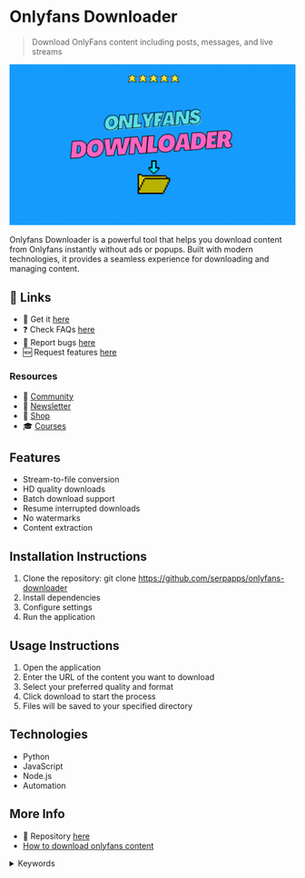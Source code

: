 # Onlyfans Downloader

> Download OnlyFans content including posts, messages, and live streams

![Onlyfans Downloader](https://raw.githubusercontent.com/serpapps/onlyfans-downloader/assets/images/onlyfans-downloader.gif)

Onlyfans Downloader is a powerful tool that helps you download content from Onlyfans instantly without ads or popups. Built with modern technologies, it provides a seamless experience for downloading and managing content.

## 🔗 Links

- 🎁 Get it [here](https://serp.ly/onlyfans-downloader)
- ❓ Check FAQs [here](https://github.com/orgs/serpapps/discussions/categories/faq)
- 🐛 Report bugs [here](https://github.com/serpapps/onlyfans-downloader/issues)
- 🆕 Request features [here](https://github.com/serpapps/onlyfans-downloader/issues)

### Resources

- 💬 [Community](https://serp.ly/@serp/community)
- 💌 [Newsletter](https://serp.ly/@serp/email)
- 🛒 [Shop](https://serp.ly/@serp/store)
- 🎓 [Courses](https://serp.ly/@serp/courses)

## Features

- Stream-to-file conversion
- HD quality downloads
- Batch download support
- Resume interrupted downloads
- No watermarks
- Content extraction

## Installation Instructions

1. Clone the repository: git clone https://github.com/serpapps/onlyfans-downloader
2. Install dependencies
3. Configure settings
4. Run the application

## Usage Instructions

1. Open the application
2. Enter the URL of the content you want to download
3. Select your preferred quality and format
4. Click download to start the process
5. Files will be saved to your specified directory

## Technologies

- Python
- JavaScript
- Node.js
- Automation

## More Info

- 📁 Repository [here](https://github.com/serpapps/onlyfans-downloader)
- [How to download onlyfans content](https://gist.github.com/devinschumacher/4415c0f4c6055fcfcf8dde14c08f48a1)


<details>
<summary>Keywords</summary>

onlyfans downloader
</details>

